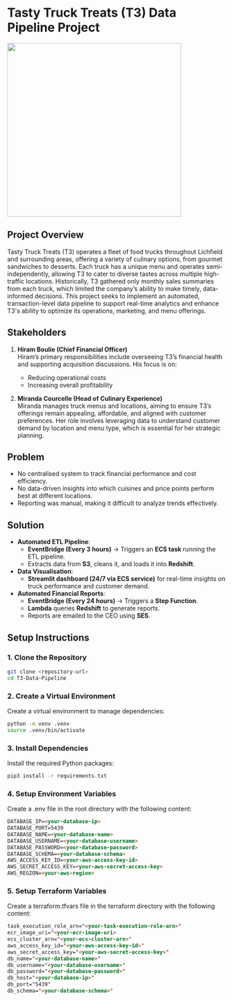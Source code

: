 # Tasty Truck Treats (T3) Data Pipeline Project

<img src="https://everydaybest.com/wp-content/uploads/2013/04/food-truckin.jpg" style="width: 400px;" />

## Project Overview

Tasty Truck Treats (T3) operates a fleet of food trucks throughout Lichfield and surrounding areas, offering a variety of culinary options, from gourmet sandwiches to desserts. Each truck has a unique menu and operates semi-independently, allowing T3 to cater to diverse tastes across multiple high-traffic locations. Historically, T3 gathered only monthly sales summaries from each truck, which limited the company’s ability to make timely, data-informed decisions. This project seeks to implement an automated, transaction-level data pipeline to support real-time analytics and enhance T3's ability to optimize its operations, marketing, and menu offerings.

## Stakeholders

1. **Hiram Boulie (Chief Financial Officer)**  
   Hiram’s primary responsibilities include overseeing T3’s financial health and supporting acquisition discussions. His focus is on:
   - Reducing operational costs
   - Increasing overall profitability

2. **Miranda Courcelle (Head of Culinary Experience)**  
   Miranda manages truck menus and locations, aiming to ensure T3’s offerings remain appealing, affordable, and aligned with customer preferences. Her role involves leveraging data to understand customer demand by location and menu type, which is essential for her strategic planning.


## Problem  
- No centralised system to track financial performance and cost efficiency.  
- No data-driven insights into which cuisines and price points perform best at different locations.  
- Reporting was manual, making it difficult to analyze trends effectively.  

## Solution  
- **Automated ETL Pipeline**:  
  - **EventBridge (Every 3 hours)** → Triggers an **ECS task** running the ETL pipeline.  
  - Extracts data from **S3**, cleans it, and loads it into **Redshift**.  
- **Data Visualisation**:  
  - **Streamlit dashboard (24/7 via ECS service)** for real-time insights on truck performance and customer demand.  
- **Automated Financial Reports**:  
  - **EventBridge (Every 24 hours)** → Triggers a **Step Function**.  
  - **Lambda** queries **Redshift** to generate reports.  
  - Reports are emailed to the CEO using **SES**.

## Setup Instructions

### 1. Clone the Repository

```zsh
git clone <repository-url>
cd T3-Data-Pipeline
```

### 2. Create a Virtual Environment

Create a virtual environment to manage dependencies:

```zsh
python -m venv .venv
source .venv/bin/activate
```

### 3. Install Dependencies

Install the required Python packages:

```zsh
pip3 install -r requirements.txt
```

### 4. Setup Environment Variables

Create a .env file in the root directory with the following content:

```markdown
DATABASE_IP=<your-database-ip>
DATABASE_PORT=5439
DATABASE_NAME=<your-database-name>
DATABASE_USERNAME=<your-database-username>
DATABASE_PASSWORD=<your-database-password>
DATABASE_SCHEMA=<your-database-schema>
AWS_ACCESS_KEY_ID=<your-aws-access-key-id>
AWS_SECRET_ACCESS_KEY=<your-aws-secret-access-key>
AWS_REGION=<your-aws-region>
```

### 5. Setup Terraform Variables

Create a terraform.tfvars file in the terraform directory with the following content:

```markdown
task_execution_role_arn="<your-task-execution-role-arn>"
ecr_image_uri="<your-ecr-image-uri>
ecs_cluster_arn="<your-ecs-cluster-arn>"
aws_access_key_id="<your-aws-access-key-id>"
aws_secret_access_key="<your-aws-secret-access-key>"
db_name="<your-database-name>"
db_username="<your-database-username>"
db_password="<your-database-password>"
db_host="<your-database-ip>"
db_port="5439"
db_schema="<your-database-schema>"
```